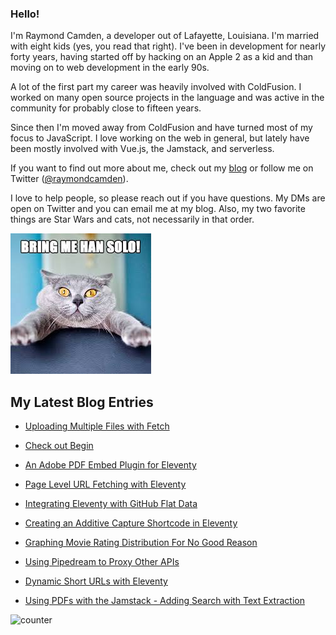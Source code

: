 ### Hello!

I'm Raymond Camden, a developer out of Lafayette, Louisiana. I'm married with eight kids (yes, you read that right). I've been in development for nearly forty years, having started off by hacking on an Apple 2 as a kid and than moving on to web development in the early 90s.

A lot of the first part my career was heavily involved with ColdFusion. I worked on many open source projects in the language and was active in the community for probably close to fifteen years. 

Since then I'm moved away from ColdFusion and have turned most of my focus to JavaScript. I love working on the web in general, but lately have been mostly involved with Vue.js, the Jamstack, and serverless. 

If you want to find out more about me, check out my [blog](https://www.raymondcamden.com) or follow me on Twitter ([@raymondcamden](https://twitter.com/raymondcamden)). 

I love to help people, so please reach out if you have questions. My DMs are open on Twitter and you can email me at my blog. Also, my two favorite things are Star Wars and cats, not necessarily in that order.

![Star Wars cat](https://raw.githubusercontent.com/cfjedimaster/cfjedimaster/master/cat.jpg)

<!-- RSS -->
## My Latest Blog Entries

* [Uploading Multiple Files with Fetch](https://www.raymondcamden.com/2021/08/08/uploading-multiple-files-with-fetch)

* [Check out Begin](https://www.raymondcamden.com/2021/08/06/check-out-begin)

* [An Adobe PDF Embed Plugin for Eleventy](https://www.raymondcamden.com/2021/08/02/an-adobe-pdf-embed-plugin-for-eleventy)

* [Page Level URL Fetching with Eleventy](https://www.raymondcamden.com/2021/07/30/page-level-url-fetching-with-eleventy)

* [Integrating Eleventy with GitHub Flat Data](https://www.raymondcamden.com/2021/07/14/integrating-eleventy-with-github-flat-data)

* [Creating an Additive Capture Shortcode in Eleventy](https://www.raymondcamden.com/2021/07/12/creating-an-additive-capture-shortcode-in-eleventy)

* [Graphing Movie Rating Distribution For No Good Reason](https://www.raymondcamden.com/2021/07/09/graphing-movie-rating-distribution-for-no-good-reason)

* [Using Pipedream to Proxy Other APIs](https://www.raymondcamden.com/2021/06/30/using-pipedream-to-proxy-other-apis)

* [Dynamic Short URLs with Eleventy](https://www.raymondcamden.com/2021/06/22/dynamic-short-urls-with-eleventy)

* [Using PDFs with the Jamstack - Adding Search with Text Extraction](https://www.raymondcamden.com/2021/06/18/using-pdfs-with-the-jamstack-adding-search-with-text-extraction)

<!-- ENDRSS -->

![counter](https://enzy20r2pibx5pb.m.pipedream.net)

